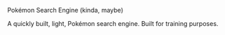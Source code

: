 Pokémon Search Engine (kinda, maybe)

A quickly built, light, Pokémon search engine.
Built for training purposes.
